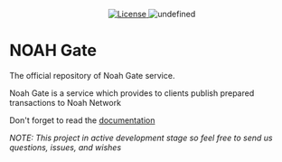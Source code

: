 <p align="center" style="text-align: center;">
    <a href="https://github.com/noah-blockchain/explorer-gate/blob/master/LICENSE">
        <img src="https://img.shields.io/packagist/l/doctrine/orm.svg" alt="License">
    </a>
    <img alt="undefined" src="https://img.shields.io/github/last-commit/noah-blockchain/explorer-gate.svg">
</p>

# NOAH Gate

The official repository of Noah Gate service.

Noah Gate is a service which provides to clients publish prepared transactions to Noah Network

Don't forget to read the [documentation](https://noah-blockchain.github.io/noah-gate-docs/)

_NOTE: This project in active development stage so feel free to send us questions, issues, and wishes_
